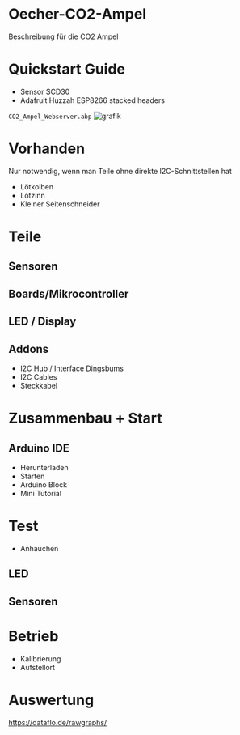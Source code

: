 # Oecher-CO2-Ampel
 Beschreibung für die CO2 Ampel

# Quickstart Guide

* Sensor SCD30
* Adafruit Huzzah ESP8266 stacked headers


`CO2_Ampel_Webserver.abp`
![grafik](https://user-images.githubusercontent.com/14135678/98365201-59160100-2032-11eb-9448-09ed16e25e64.png)



# Vorhanden

Nur notwendig, wenn man Teile ohne direkte I2C-Schnittstellen hat
* Lötkolben
* Lötzinn
* Kleiner Seitenschneider

# Teile

## Sensoren

## Boards/Mikrocontroller

## LED / Display

## Addons

* I2C Hub / Interface Dingsbums
* I2C Cables
* Steckkabel


# Zusammenbau + Start

## Arduino IDE

* Herunterladen
* Starten
* Arduino Block
* Mini Tutorial

# Test

* Anhauchen

## LED

## Sensoren

# Betrieb

* Kalibrierung
* Aufstellort

# Auswertung

https://dataflo.de/rawgraphs/